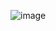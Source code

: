 ![image](https://github.com/Abdelrhman-Sayed70/Competitive_Programming_Setup/assets/99830416/91ebdf9e-ba40-4eb2-ac9d-c9eb9be12bee)
